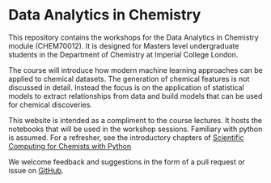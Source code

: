 # Data Analytics in Chemistry

This repository contains the workshops for the Data Analytics in Chemistry module (CHEM70012). It is designed for Masters level undergraduate students in the Department of Chemistry at Imperial College London.

The course will introduce how modern machine learning approaches can be applied to chemical datasets. The generation of chemical features is not discussed in detail. Instead the focus is on the application of statistical models to extract relationships from data and build models that can be used for chemical discoveries.

This website is intended as a compliment to the course lectures. It hosts the notebooks that will be used in the workshop sessions. Familiary with python is assumed. For a refresher, see the introductory chapters of [Scientific Computing for Chemists with Python](https://weisscharlesj.github.io/SciCompforChemists/notebooks/chapter_00/chap_00_notebook.html)

We welcome feedback and suggestions in the form of a pull request or issue on [GitHub](https://github.com/utf/DataAnalyticsChemistry/issues).